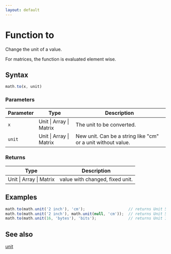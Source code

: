 ```yaml
---
layout: default
---
```


<h1 id="function-to">Function to</h1>

Change the unit of a value.

For matrices, the function is evaluated element wise.


<h2 id="syntax">Syntax</h2>

```js
math.to(x, unit)
```

<h3 id="parameters">Parameters</h3>

Parameter | Type | Description
--------- | ---- | -----------
`x` | Unit &#124; Array &#124; Matrix | The unit to be converted.
`unit` | Unit &#124; Array &#124; Matrix | New unit. Can be a string like "cm" or a unit without value.

<h3 id="returns">Returns</h3>

Type | Description
---- | -----------
Unit &#124; Array &#124; Matrix | value with changed, fixed unit.


<h2 id="examples">Examples</h2>

```js
math.to(math.unit('2 inch'), 'cm');                   // returns Unit 5.08 cm
math.to(math.unit('2 inch'), math.unit(null, 'cm'));  // returns Unit 5.08 cm
math.to(math.unit(16, 'bytes'), 'bits');              // returns Unit 128 bits
```


<h2 id="see-also">See also</h2>

[unit](unit.html)


<!-- Note: This file is automatically generated from source code comments. Changes made in this file will be overridden. -->
